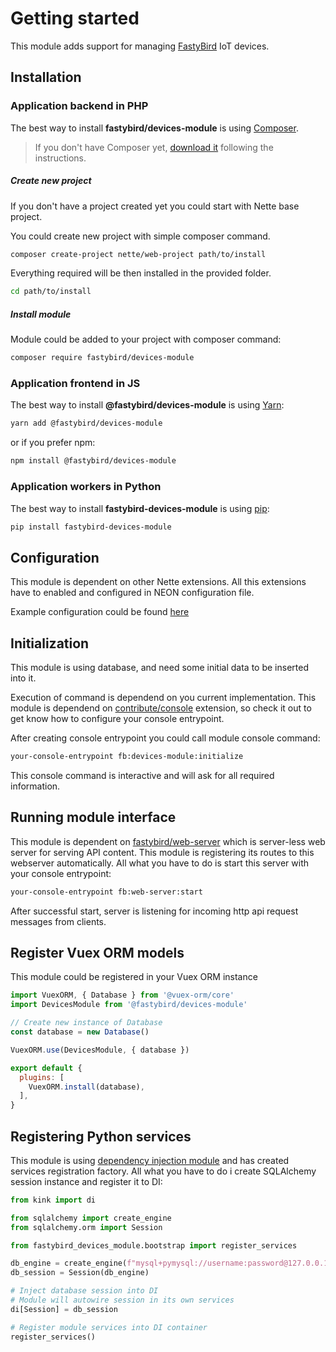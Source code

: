# Getting started

This module adds support for managing [FastyBird](https://www.fastybird.com) IoT devices.

## Installation

### Application backend in PHP

The best way to install **fastybird/devices-module** is using [Composer](https://getcomposer.org/).

> If you don't have Composer yet, [download it](https://getcomposer.org/download/) following the instructions.

##### Create new project

If you don't have a project created yet you could start with Nette base project.

You could create new project with simple composer command.

```sh
composer create-project nette/web-project path/to/install
```

Everything required will be then installed in the provided folder.

```sh
cd path/to/install
```

##### Install module

Module could be added to your project with composer command:

```sh
composer require fastybird/devices-module
```

### Application frontend in JS

The best way to install **@fastybird/devices-module** is using [Yarn](https://yarnpkg.com/):

```sh
yarn add @fastybird/devices-module
```

or if you prefer npm:

```sh
npm install @fastybird/devices-module
```

### Application workers in Python

The best way to install **fastybird-devices-module** is using [pip](https://pip.pypa.io/):

```sh
pip install fastybird-devices-module
```

## Configuration

This module is dependent on other Nette extensions. All this extensions have to enabled and configured in NEON
configuration file.

Example configuration could be found [here](https://github.com/FastyBird/devices-module/blob/master/config/example.neon)

## Initialization

This module is using database, and need some initial data to be inserted into it.

Execution of command is dependend on you current implementation. This module is dependend
on [contribute/console](https://github.com/contributte/console) extension, so check it out to get know how to configure
your console entrypoint.

After creating console entrypoint you could call module console command:

```sh
your-console-entrypoint fb:devices-module:initialize
```

This console command is interactive and will ask for all required information.

## Running module interface

This module is dependent on [fastybird/web-server](https://github.com/FastyBird/web-server) which is server-less web
server for serving API content. This module is registering its routes to this webserver automatically. All what you have
to do is start this server with your console entrypoint:

```sh
your-console-entrypoint fb:web-server:start
```

After successful start, server is listening for incoming http api request messages from clients.

## Register Vuex ORM models

This module could be registered in your Vuex ORM instance

```js
import VuexORM, { Database } from '@vuex-orm/core'
import DevicesModule from '@fastybird/devices-module'

// Create new instance of Database
const database = new Database()

VuexORM.use(DevicesModule, { database })

export default {
  plugins: [
    VuexORM.install(database),
  ],
}
```

## Registering Python services

This module is using [dependency injection module](https://github.com/kodemore/kink) and has created services registration factory.
All what you have to do i create SQLAlchemy session instance and register it to DI:

```python
from kink import di

from sqlalchemy import create_engine
from sqlalchemy.orm import Session

from fastybird_devices_module.bootstrap import register_services

db_engine = create_engine(f"mysql+pymysql://username:password@127.0.0.1/database_name")
db_session = Session(db_engine)

# Inject database session into DI
# Module will autowire session in its own services
di[Session] = db_session

# Register module services into DI container
register_services()
```
